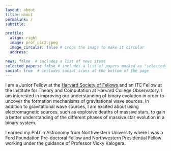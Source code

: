 ```yaml
---
layout: about
title: about
permalink: /
subtitle: 

profile:
  align: right
  image: prof_pic2.jpeg
  image_circular: false # crops the image to make it circular
  address:    

news: false  # includes a list of news items
selected_papers: false # includes a list of papers marked as "selected={true}"
social: true  # includes social icons at the bottom of the page
---
```


I am a Junior Fellow at the [Harvard Society of Fellows](https://socfell.fas.harvard.edu/about) and an ITC Fellow at the Institute for Theory and Computation at Harvard College Observatory. I am interested in improving our understanding of binary evolution in order to uncover the formation mechanisms of gravitational wave sources. In addition to gravitational wave sources, I am excited about using electromagnetic sources, such as explosive deaths of massive stars, to gain a better understanding of the different phases of massive star evolution in a binary system.  

I earned my PhD in Astronomy from Northwestern University where I was a Ford Foundation Pre-doctoral Fellow and Northwestern Presidential Fellow working under the guidance of Professor Vicky Kalogera.

